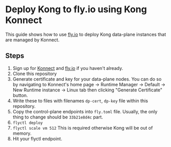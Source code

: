 # Deploy Kong to fly.io using Kong Konnect

This guide shows how to use [fly.io](https://fly.io) to deploy Kong data-plane
instances that are managed by Konnect.

## Steps

1. Sign up for [Konnect](https://cloud.konghq.com) and
[fly.io](https://fly.io) if you haven't already.
1. Clone this repository
1. Generate certificate and key for your data-plane nodes. You can do so by
navigating to Konnect's home page -> Runtime Manager -> Default -> New Runtime instance -> Linux tab 
then clicking "Generate Certificate" button.
1. Write these to files with filenames `dp-cert`, `dp-key` file within
this repository.
1. Copy the control-plane endpoints into `fly.toml` file. Usually, the only thing to change should be `33b21e8d4c` part.
1. `flyctl deploy`
1. `flyctl scale vm 512` This is required otherwise Kong will be out of memory.
1. Hit your flyctl endpoint.
